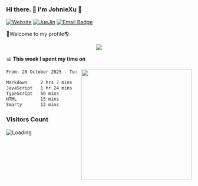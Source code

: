 ### Hi there. 👋 I'm JohnieXu :lemon:

[![Website](https://img.shields.io/badge/-Website-c14438?style=flat-square&logo=w&logoColor=white)](https://johniexu.github.io/)
[![JueJin](https://img.shields.io/badge/-JueJin-c14438?style=flat-square&logo=j&logoColor=white)](https://juejin.cn/user/2277843822444958)
[![Email Badge](https://img.shields.io/badge/-Email-c14438?style=flat-square&logo=Email&logoColor=white&link=mailto:281910378@qq.com)](mailto:281910378@qq.com)

🚀Welcome to my profile🌎

<center>
<img align='center' src="https://images.unsplash.com/photo-1690689636978-90d0f3592791?ixlib=rb-4.0.3&ixid=M3wxMjA3fDB8MHxwaG90by1wYWdlfHx8fGVufDB8fHx8fA%3D%3D&auto=format&fit=crop&w=2070&q=80">
</center>

📊 **This week I spent my time on**

<img align='right' width="300" src="https://github-readme-stats.vercel.app/api?username=JohnieXu&show_icons=true&title_color=fff&icon_color=79ff97&text_color=9f9f9f&bg_color=151515&count_private=true">

<!--START_SECTION:waka-->

```txt
From: 20 October 2025 - To: 27 October 2025

Markdown     2 hrs 7 mins    ██████████░░░░░░░░░░░░░░░   39.39 %
JavaScript   1 hr 24 mins    ██████▒░░░░░░░░░░░░░░░░░░   25.90 %
TypeScript   56 mins         ████▒░░░░░░░░░░░░░░░░░░░░   17.47 %
HTML         15 mins         █░░░░░░░░░░░░░░░░░░░░░░░░   04.66 %
Smarty       13 mins         █░░░░░░░░░░░░░░░░░░░░░░░░   04.11 %
```

<!--END_SECTION:waka-->

### Visitors Count
<img align="left" src = "https://profile-counter.deno.dev/JohnieXu/count.svg" alt ="Loading">
